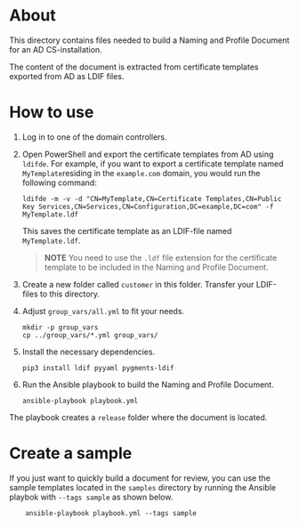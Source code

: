 About
=====

This directory contains files needed to build a Naming and Profile Document for an AD CS-installation.

The content of the document is extracted from certificate templates exported from AD as LDIF files.

How to use
==========

1. Log in to one of the domain controllers.

2. Open PowerShell and export the certificate templates from AD using ``ldifde``. For example, if you want to export a certificate template named ``MyTemplate``residing in the ``example.com`` domain, you would run the following command:

    ```
    ldifde -m -v -d "CN=MyTemplate,CN=Certificate Templates,CN=Public Key Services,CN=Services,CN=Configuration,DC=example,DC=com" -f MyTemplate.ldf
    ```

    This saves the certificate template as an LDIF-file named ``MyTemplate.ldf``.

    > **NOTE** You need to use the ``.ldf`` file extension for the certificate template to be included in the Naming and Profile Document.

3. Create a new folder called ``customer`` in this folder. Transfer your LDIF-files to this directory.

4. Adjust ``group_vars/all.yml`` to fit your needs.

    ```
    mkdir -p group_vars
    cp ../group_vars/*.yml group_vars/
    ```

5. Install the necessary dependencies.

    ```
    pip3 install ldif pyyaml pygments-ldif
    ```

6. Run the Ansible playbook to build the Naming and Profile Document.

    ```
    ansible-playbook playbook.yml
    ```

The playbook creates a ``release`` folder where the document is located.

Create a sample
===============

If you just want to quickly build a document for review, you can use the sample templates located in the ``samples`` directory by running the Ansible playbok with ``--tags sample`` as shown below.

```
    ansible-playbook playbook.yml --tags sample
```
